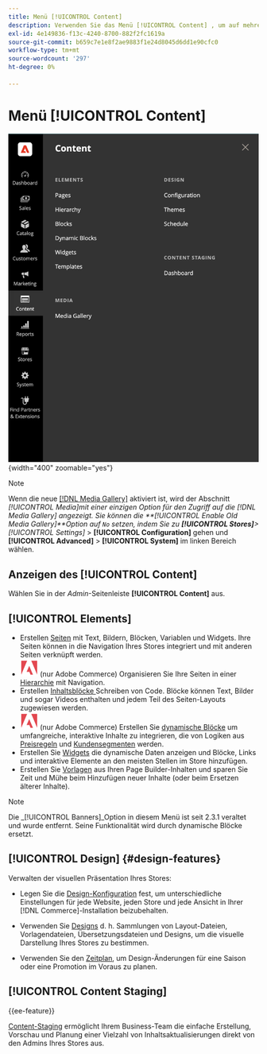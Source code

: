 ```yaml
---
title: Menü [!UICONTROL Content]
description: Verwenden Sie das Menü [!UICONTROL Content] , um auf mehrere Funktionen zum Verwalten des Inhalts in Ihrem Store zuzugreifen.
exl-id: 4e149836-f13c-4240-8700-882f2fc1619a
source-git-commit: b659c7e1e8f2ae9883f1e24d8045d6dd1e90cfc0
workflow-type: tm+mt
source-wordcount: '297'
ht-degree: 0%

---
```


# Menü [!UICONTROL Content]

![Das im Admin angezeigte [!UICONTROL Content]-Menü](./assets/admin-menu-content.png){width="400" zoomable="yes"}

>[!NOTE]
>
>Wenn die neue [[!DNL Media Gallery]](media-gallery.md) aktiviert ist, wird der Abschnitt _[!UICONTROL Media]_mit einer einzigen Option für den Zugriff auf die [!DNL Media Gallery] angezeigt. Sie können die **[!UICONTROL Enable Old Media Gallery]**Option auf `No` setzen, indem Sie zu **[!UICONTROL Stores]**>_[!UICONTROL Settings]_ > **[!UICONTROL Configuration]** gehen und **[!UICONTROL Advanced]** > **[!UICONTROL System]** im linken Bereich wählen.

## Anzeigen des [!UICONTROL Content]

Wählen Sie in der _Admin_-Seitenleiste **[!UICONTROL Content]** aus.

## [!UICONTROL Elements]

- Erstellen [Seiten](pages.md) mit Text, Bildern, Blöcken, Variablen und Widgets. Ihre Seiten können in die Navigation Ihres Stores integriert und mit anderen Seiten verknüpft werden.
- ![Adobe Commerce](../assets/adobe-logo.svg) (nur Adobe Commerce) Organisieren Sie Ihre Seiten in einer [Hierarchie](page-hierarchy.md) mit Navigation.
- Erstellen [ Inhaltsblöcke ](blocks.md) Schreiben von Code. Blöcke können Text, Bilder und sogar Videos enthalten und jedem Teil des Seiten-Layouts zugewiesen werden.
- ![Adobe Commerce](../assets/adobe-logo.svg) (nur Adobe Commerce) Erstellen Sie [dynamische Blöcke](dynamic-blocks.md) um umfangreiche, interaktive Inhalte zu integrieren, die von Logiken aus [Preisregeln](../merchandising-promotions/introduction.md#promotions) und [Kundensegmenten](../customers/customer-segments.md) werden.
- Erstellen Sie [Widgets](widgets.md) die dynamische Daten anzeigen und Blöcke, Links und interaktive Elemente an den meisten Stellen im Store hinzufügen.
- Erstellen Sie [Vorlagen](../page-builder/templates.md) aus Ihren Page Builder-Inhalten und sparen Sie Zeit und Mühe beim Hinzufügen neuer Inhalte (oder beim Ersetzen älterer Inhalte).

>[!NOTE]
>
>Die _[!UICONTROL Banners]_Option in diesem Menü ist seit 2.3.1 veraltet und wurde entfernt. Seine Funktionalität wird durch dynamische Blöcke ersetzt.

## [!UICONTROL Design] {#design-features}

Verwalten der visuellen Präsentation Ihres Stores:

- Legen Sie die [Design-Konfiguration](configuration.md) fest, um unterschiedliche Einstellungen für jede Website, jeden Store und jede Ansicht in Ihrer [!DNL Commerce]-Installation beizubehalten.

- Verwenden Sie [Designs](themes.md) d. h. Sammlungen von Layout-Dateien, Vorlagendateien, Übersetzungsdateien und Designs, um die visuelle Darstellung Ihres Stores zu bestimmen.

- Verwenden Sie den [Zeitplan](schedule.md), um Design-Änderungen für eine Saison oder eine Promotion im Voraus zu planen.

## [!UICONTROL Content Staging]

{{ee-feature}}

[Content-Staging](content-staging.md) ermöglicht Ihrem Business-Team die einfache Erstellung, Vorschau und Planung einer Vielzahl von Inhaltsaktualisierungen direkt von den Admins Ihres Stores aus.

